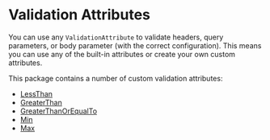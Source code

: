 # Validation Attributes

You can use any `ValidationAttribute` to validate headers, query parameters, or body parameter (with the correct configuration). This means you can use any of the built-in attributes or create your own custom attributes.

This package contains a number of custom validation attributes:

- [LessThan](./LessThanAttribute.md)
- [GreaterThan](./GreaterThanAttribute.md)
- [GreaterThanOrEqualTo](./GreaterThanOrEqualToAttribute.md)
- [Min](./MinAttribute.md)
- [Max](./MaxAttribute.md)
